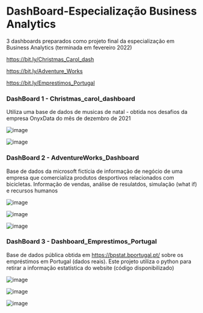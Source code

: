 # DashBoard-Especialização Business Analytics

3 dashboards preparados como projeto final da especialização em Business Analytics (terminada em fevereiro 2022)

https://bit.ly/Christmas_Carol_dash

https://bit.ly/Adventure_Works

https://bit.ly/Emprestimos_Portugal

### DashBoard 1 - Christmas_carol_dashboard
Utiliza uma base de dados de musicas de natal - obtida nos desafios da empresa OnyxData do mês de dezembro de 2021

![image](https://user-images.githubusercontent.com/10911021/154866674-1be8d8df-3f3b-4d03-a8e8-46d83736c60b.png)

![image](https://user-images.githubusercontent.com/10911021/154866700-2147f6a3-6947-4fe6-8cef-b712939e7c0a.png)

### DashBoard 2 - AdventureWorks_Dashboard
Base de dados da microsoft fictícia de informação de negócio de uma empresa que comercializa produtos desportivos relacionados com bicicletas.
Informação de vendas, análise de resulatdos, simulação (what if) e recursos humanos

![image](https://user-images.githubusercontent.com/10911021/154866834-4b336376-ca0a-469f-9cd0-5816609f9cdc.png)

![image](https://user-images.githubusercontent.com/10911021/154866878-84202031-2756-4f32-8b70-f34ba441c582.png)

![image](https://user-images.githubusercontent.com/10911021/154866891-ea3589ae-69ec-41f3-be8b-09b43817d33b.png)

### DashBoard 3 - Dashboard_Emprestimos_Portugal
Base de dados pública obtida em https://bpstat.bportugal.pt/ sobre os empréstimos em Portugal (dados reais).
Este projeto utiliza o python para retirar a informação estatística do website (código disponibilizado)

![image](https://user-images.githubusercontent.com/10911021/154921764-096b0c4f-e58d-4e96-94c7-148d6b0192c9.png)

![image](https://user-images.githubusercontent.com/10911021/154867036-3036f449-3141-473d-a014-1106de6d322b.png)

![image](https://user-images.githubusercontent.com/10911021/154867061-a7895b8d-b1d6-42f0-aae1-d83a849b325f.png)

